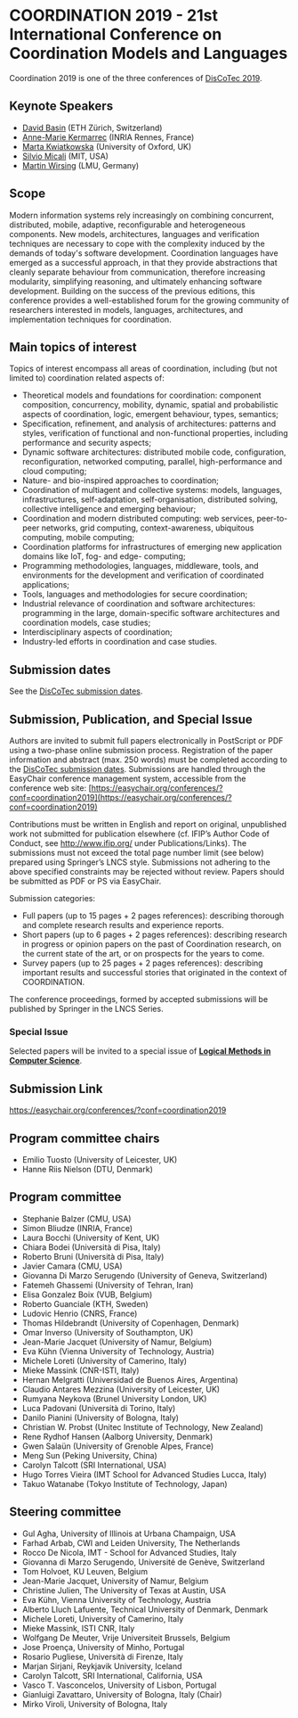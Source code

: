 # COORDINATION 2019 - 21st International Conference on Coordination Models and Languages

Coordination 2019 is one of the three conferences of [DisCoTec 2019](https://www.discotec.org/2019/).

## Keynote Speakers
* [David Basin](https://www.inf.ethz.ch/personal/basin/) (ETH Zürich, Switzerland)
* [Anne-Marie Kermarrec](https://www.irisa.fr/asap/?page_id=179) (INRIA Rennes, France)
* [Marta Kwiatkowska](http://www.cs.ox.ac.uk/marta.kwiatkowska/) (University of Oxford, UK)
* [Silvio Micali](https://people.csail.mit.edu/silvio/) (MIT, USA)  
* [Martin Wirsing](https://www.sosy-lab.org/people/wirsing/) (LMU, Germany)

## Scope
Modern information systems rely increasingly on combining concurrent, distributed, mobile, adaptive, reconfigurable and heterogeneous components. New models, architectures, languages and verification techniques are necessary to cope with the complexity induced by the demands of today's software development. Coordination languages have emerged as a successful approach, in that they provide abstractions that cleanly separate behaviour from communication, therefore increasing modularity, simplifying reasoning, and ultimately enhancing software development. Building on the success of the previous editions, this conference provides a well-established forum for the growing community of researchers interested in models, languages, architectures, and implementation techniques for coordination.

## Main topics of interest

Topics of interest encompass all areas of coordination, including (but not limited to) coordination related aspects of:
* Theoretical models and foundations for coordination: component   composition, concurrency, mobility, dynamic, spatial and probabilistic aspects of coordination, logic, emergent behaviour, types, semantics;
* Specification, refinement, and analysis of architectures: patterns and styles, verification of functional and non-functional properties, including performance and security aspects;
* Dynamic software architectures: distributed mobile code, configuration, reconfiguration, networked computing, parallel, high-performance and cloud computing;
* Nature- and bio-inspired approaches to coordination;
* Coordination of multiagent and collective systems: models, languages, infrastructures, self-adaptation, self-organisation, distributed solving, collective intelligence and emerging behaviour;
* Coordination and modern distributed computing: web services, peer-to-peer networks, grid computing, context-awareness, ubiquitous computing, mobile computing;
* Coordination platforms for infrastructures of emerging new application domains like IoT, fog- and edge- computing;
* Programming methodologies, languages, middleware, tools, and environments for the development and verification of coordinated applications;
* Tools, languages and methodologies for secure coordination;
* Industrial relevance of coordination and software architectures: programming in the large, domain-specific software architectures and coordination models, case studies;
* Interdisciplinary aspects of coordination;
* Industry-led efforts in coordination and case studies.

## Submission dates

See the [DisCoTec submission dates](https://www.discotec.org/2019/#important-dates). 

## Submission, Publication, and Special Issue

Authors are invited to submit full papers electronically in PostScript or PDF using a two-phase online submission process. Registration of the paper information and abstract (max. 250 words) must be completed according to the [DisCoTec submission dates](https://www.discotec.org/2019/#important-dates). Submissions are handled through the EasyChair conference management system, accessible from the conference web site: [https://easychair.org/conferences/?conf=coordination2019](https://easychair.org/conferences/?conf=coordination2019)

Contributions must be written in English and report on original, unpublished work not submitted for publication elsewhere (cf. IFIP’s Author Code of Conduct, see http://www.ifip.org/ under Publications/Links). The submissions must not exceed the total page number limit (see below) prepared using Springer’s LNCS style. Submissions not adhering to the above specified constraints may be rejected without review. Papers should be submitted as PDF or PS via EasyChair.

Submission categories:
* Full papers (up to 15 pages + 2 pages references): describing thorough and complete research results and experience reports.
* Short papers (up to 6 pages + 2 pages references): describing research in progress or opinion papers on the past of Coordination research, on the current state of the art, or on prospects for the years to come.
* Survey papers (up to 25 pages + 2 pages references): describing important results and successful stories that originated in the context of COORDINATION. 

The conference proceedings, formed by accepted submissions will be published by Springer in the LNCS Series.


### Special Issue 
Selected papers will be invited to a special issue of [**Logical Methods in Computer Science**](https://lmcs.episciences.org).

## Submission Link

https://easychair.org/conferences/?conf=coordination2019

## Program committee chairs
* Emilio Tuosto (University of Leicester, UK)
* Hanne Riis Nielson (DTU, Denmark)

## Program committee
* Stephanie Balzer (CMU, USA)
* Simon Bliudze (INRIA, France)
* Laura Bocchi (University of Kent, UK)
* Chiara Bodei (Università di Pisa, Italy)
* Roberto Bruni (Università di Pisa, Italy)
* Javier Camara (CMU, USA)
* Giovanna Di Marzo Serugendo (University of Geneva, Switzerland)
* Fatemeh Ghassemi (University of Tehran, Iran)
* Elisa Gonzalez Boix (VUB, Belgium)
* Roberto Guanciale (KTH, Sweden)
* Ludovic Henrio (CNRS, France)
* Thomas  Hildebrandt (University of Copenhagen, Denmark)
* Omar Inverso (University of Southampton, UK)
* Jean-Marie Jacquet (University of Namur, Belgium)
* Eva Kühn (Vienna University of Technology, Austria)
* Michele Loreti (University of Camerino, Italy)
* Mieke Massink (CNR-ISTI, Italy)
* Hernan Melgratti (Universidad de Buenos Aires, Argentina)
* Claudio Antares Mezzina (University of Leicester, UK) 
* Rumyana Neykova (Brunel University London, UK)
* Luca Padovani (Università di Torino, Italy)
* Danilo Pianini (University of Bologna, Italy)
* Christian W. Probst (Unitec Institute of Technology, New Zealand)
* Rene Rydhof Hansen (Aalborg University, Denmark)
* Gwen Salaün (University of Grenoble Alpes, France)
* Meng Sun (Peking University, China)
* Carolyn Talcott (SRI International, USA)
* Hugo Torres Vieira (IMT School for Advanced Studies Lucca, Italy)
* Takuo Watanabe (Tokyo Institute of Technology, Japan)


## Steering committee
* Gul Agha, University of Illinois at Urbana Champaign, USA
* Farhad Arbab, CWI and Leiden University, The Netherlands
* Rocco De Nicola, IMT - School for Advanced Studies, Italy
* Giovanna di Marzo Serugendo, Université de Genève, Switzerland
* Tom Holvoet, KU Leuven, Belgium
* Jean-Marie Jacquet, University of Namur, Belgium
* Christine Julien, The University of Texas at Austin, USA
* Eva Kühn, Vienna University of Technology, Austria
* Alberto Lluch Lafuente, Technical University of Denmark, Denmark
* Michele Loreti, University of Camerino, Italy
* Mieke Massink, ISTI CNR, Italy
* Wolfgang De Meuter, Vrije Universiteit Brussels, Belgium
* Jose Proença, University of Minho, Portugal
* Rosario Pugliese, Università di Firenze, Italy
* Marjan Sirjani, Reykjavik University, Iceland
* Carolyn Talcott, SRI International, California, USA
* Vasco T. Vasconcelos, University of Lisbon, Portugal
* Gianluigi Zavattaro, University of Bologna, Italy (Chair)
* Mirko Viroli, University of Bologna, Italy
